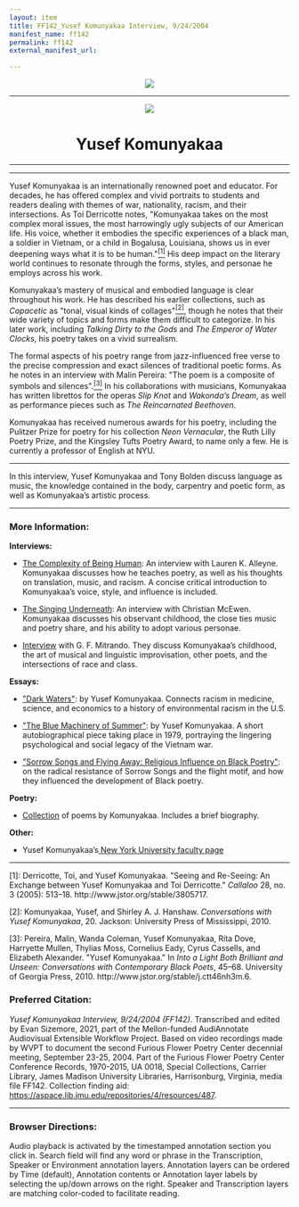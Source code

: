 ```yaml
---
layout: item
title: FF142_Yusef Komunyakaa Interview, 9/24/2004
manifest_name: ff142
permalink: ff142
external_manifest_url: 

---
```

<!-- Add an essay or interpretive material below this line,
using HTML or markdown.  Do not modify this file above this line -->
<p style="text-align:center"><img src="https://www.jmu.edu/_images/furiousflower/furious-flower-logo.jpg"></p>
<hr>
<p style="text-align:center"><img src="https://api.poets.org/sites/default/files/styles/poem_a_day_portrait/public/images/biographies/YusefKomunyakaa_NewBioImage.jpg?itok=LWv9d5hi"></p>
<h1 style="text-align:center">Yusef Komunyakaa</h1>
<hr>

<hr>
<p>Yusef Komunyakaa is an internationally renowned poet and educator. For decades, he has offered complex and vivid portraits to students and readers dealing with themes of war, nationality, racism, and their intersections. As Toi Derricotte notes, "Komunyakaa takes on the most complex moral issues, the most harrowingly ugly subjects of our American life. His voice, whether it embodies the specific experiences of a black man, a soldier in Vietnam, or a child in Bogalusa, Louisiana, shows us in ever deepening ways what it is to be human."<a href="#fn1"><sup>[1]</sup></a> His deep impact on the literary world continues to resonate through the forms, styles, and personae he employs across his work.</p>
<p>Komunyakaa’s mastery of musical and embodied language is clear throughout his work. He has described his earlier collections, such as <i>Copacetic</i> as "tonal, visual kinds of collages"<a href="#fn2"><sup>[2]</sup></a>, though he notes that their wide variety of topics and forms make them difficult to categorize. In his later work, including <i>Talking Dirty to the Gods</i> and <i>The Emperor of Water Clocks</i>, his poetry takes on a vivid surrealism.</p>
<p>The formal aspects of his poetry range from jazz-influenced free verse to the precise compression and exact silences of traditional poetic forms. As he notes in an interview with Malin Pereira: "The poem is a composite of symbols and silences".<a href="#fn3"><sup>[3]</sup></a> In his collaborations with musicians, Komunyakaa has written librettos for the operas <i>Slip Knot</i> and <i>Wakonda’s Dream</i>, as well as performance pieces such as <i>The Reincarnated Beethoven</i>.</p>
<p>Komunyakaa has received numerous awards for his poetry, including the Pulitzer Prize for poetry for his collection <i>Neon Vernacular</i>, the Ruth Lilly Poetry Prize, and the Kingsley Tufts Poetry Award, to name only a few. He is currently a professor of English at NYU.</p>
<hr>
<p>In this interview, Yusef Komunyakaa and Tony Bolden discuss language as music, the knowledge contained in the body, carpentry and poetic form, as well as Komunyakaa’s artistic process.</p>
<hr>

<h3>More Information:</h3>

<b>Interviews:</b>
<ul><li><p><a href="https://fightandfiddle.com/2018/05/01/the-complexity-of-being-human-an-interview-with-yusef-komunyakaa/">The Complexity of Being Human</a>: An interview with Lauren K. Alleyne. Komunyakaa discusses how he teaches poetry, as well as his thoughts on translation, music, and racism. A concise critical introduction to Komunyakaa’s voice, style, and influence is included.</p></li></ul>
<ul><li><p><a href="https://teachersandwritersmagazine.org/the-singing-underneath-878.htm">The Singing Underneath</a>: An interview with Christian McEwen. Komunyakaa discusses his observant childhood, the close ties music and poetry share, and his ability to adopt various personae.</p></li></ul>
<ul><li><p><a href="https://www.jstor.org/stable/3805718
">Interview</a> with G. F. Mitrando. They discuss Komunyakaa’s childhood, the art of musical and linguistic improvisation, other poets, and the intersections of race and class.</p></li></ul>


<b>Essays:</b>
<ul><li><p><a href="https://www.jstor.org/stable/10.3998/mpub.9462628.17
">"Dark Waters"</a>: by Yusef Komunyakaa. Connects racism in medicine, science, and economics to a history of environmental racism in the U.S.</p></li></ul>
<ul><li><p><a href="https://www.jstor.org/stable/10.3998/mpub.9462628.12
">"The Blue Machinery of Summer"</a>: by Yusef Komunyakaa. A short autobiographical piece taking place in 1979, portraying the lingering psychological and social legacy of the Vietnam war.</p></li></ul>
<ul><li><p><a href="https://www.jstor.org/stable/10.3998/mpub.9462628.7">"Sorrow Songs and Flying Away: Religious Influence on Black Poetry"</a>: on the radical resistance of Sorrow Songs and the flight motif, and how they influenced the development of Black poetry.</p></li></ul>

<b>Poetry:</b>
<ul><li><p><a href="https://www.poetryfoundation.org/poets/yusef-komunyakaa?msclkid=fd7c90c9b50211ecbd6bcdbeba960748">Collection</a> of poems by Komunyakaa. Includes a brief biography.</p></li></ul>
<b>Other:</b>
<ul><li><p>Yusef Komunyakaa’s<a href="https://as.nyu.edu/content/nyu-as/as/faculty/yusef-komunyakaa.html?msclkid=67247d62b68911eca908dc4db39603bf"> New York University faculty page</a></p></li></ul>
<hr>
<p><a name="fn1">[1]</a>: Derricotte, Toi, and Yusef Komunyakaa. "Seeing and Re-Seeing: An Exchange between Yusef Komunyakaa and Toi Derricotte." <i>Callaloo</i> 28, no. 3 (2005): 513–18. http://www.jstor.org/stable/3805717.</p>
<p><a name="fn2">[2]</a>: Komunyakaa, Yusef, and Shirley A. J. Hanshaw. <i>Conversations with Yusef Komunyakaa</i>, 20. Jackson: University Press of Mississippi, 2010.</p>
<p><a name="fn3">[3]</a>: Pereira, Malin, Wanda Coleman, Yusef Komunyakaa, Rita Dove, Harryette Mullen, Thylias Moss, Cornelius Eady, Cyrus Cassells, and Elizabeth Alexander. "Yusef Komunyakaa." In <i>Into a Light Both Brilliant and Unseen: Conversations with Contemporary Black Poets</i>, 45–68. University of Georgia Press, 2010. http://www.jstor.org/stable/j.ctt46nh3m.6.</p>


<h3>Preferred Citation:</h3>
<i>Yusef Komunyakaa Interview, 9/24/2004 (FF142)</i>. Transcribed and edited by Evan Sizemore, 2021, part of the Mellon-funded AudiAnnotate Audiovisual Extensible Workflow Project. Based on video recordings made by WVPT to document the second Furious Flower Poetry Center decennial meeting, September 23-25, 2004. Part of the Furious Flower Poetry Center Conference Records, 1970-2015, UA 0018, Special Collections, Carrier Library, James Madison University Libraries, Harrisonburg, Virginia, media file FF142. Collection finding aid: <a href="https://aspace.lib.jmu.edu/repositories/4/resources/487">https://aspace.lib.jmu.edu/repositories/4/resources/487</a>.
<hr>
<h3>Browser Directions:</h3> 
Audio playback is activated by the timestamped annotation section you click in. Search field will find any word or phrase in the Transcription, Speaker or Environment annotation layers. Annotation layers can be ordered by Time (default), Annotation contents or Annotation layer labels by selecting the up/down arrows on the right. Speaker and Transcription layers are matching color-coded to facilitate reading.

